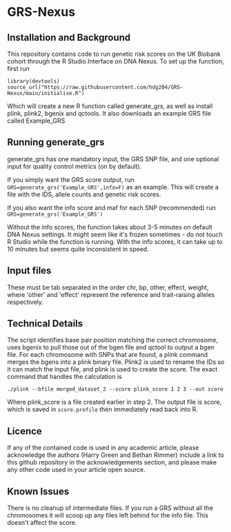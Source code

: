 # GRS-Nexus

## Installation and Background

This repository contains code to run genetic risk scores on the UK Biobank cohort through the R Studio Interface on DNA Nexus. To set up the function, first run

```
library(devtools)
source_url("https://raw.githubusercontent.com/hdg204/GRS-Nexus/main/initialise.R")
```

Which will create a new R function called generate_grs, as well as install plink, plink2, bgenix and qctools. It also downloads an example GRS file called Example_GRS

## Running generate_grs

generate_grs has one mandatory input, the GRS SNP file, and one optional input for quality control metrics (on by default).

If you simply want the GRS score output, run `GRS=generate_grs('Example_GRS',info=F)` as an example. This will create a file with the IDS, allele counts and genetic risk scores.

If you also want the info score and maf for each SNP (recommended) run `GRS=generate_grs('Example_GRS')`

Without the info scores, the function takes about 3-5 minutes on default DNA Nexus settings. It might seem like it's frozen sometimes - do not touch R Studio while the function is running. With the info scores, it can take up to 10 minutes but seems quite inconsistent in speed.

## Input files

These must be tab separated in the order chr, bp, other, effect, weight, where 'other' and 'effect' represent the reference and trait-raising alleles respectively.

## Technical Details

The script identifies base pair position matching the correct chromosome, uses bgenix to pull those out of the bgen file and qctool to output a bgen file. For each chromosome with SNPs that are found, a plink command merges the bgens into a plink binary file. Plink2 is used to rename the IDs so it can match the input file, and plink is used to create the score. The exact command that handles the calculation is

`./plink --bfile merged_dataset_2 --score plink_score 1 2 3 --out score`

Where plink_score is a file created earlier in step 2. The  output file is score, which is saved in `score.profile` then immediately read back into R.

## Licence

If any of the contained code is used in any academic article, please acknowledge the authors (Harry Green and Bethan Rimmer) include a link to this github repository in the acknowledgements section, and please make any other code used in your article open source.

## Known Issues

There is no cleanup of intermediate files. If you run a GRS without all the chromosomes it will scoop up any files left behind for the info file. This doesn't affect the score.
